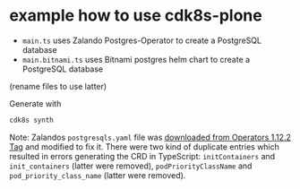 # example how to use  cdk8s-plone

- `main.ts` uses Zalando Postgres-Operator to create a PostgreSQL database
- `main.bitnami.ts` uses Bitnami postgres helm chart to create a PostgreSQL database

(rename files to use latter)

Generate with

```bash
cdk8s synth
```

Note: Zalandos `postgresqls.yaml` file was [downloaded from Operators 1.12.2 Tag](https://raw.githubusercontent.com/zalando/postgres-operator/v1.12.2/charts/postgres-operator/crds/postgresqls.yaml) and modified to fix it.
There were two kind of duplicate entries which resulted in errors generating the CRD in TypeScript: `initContainers` and `init_containers` (latter were removed), `podPriorityClassName` and `pod_priority_class_name` (latter were removed).
